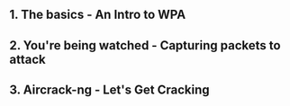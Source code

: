 ## 1. The basics - An Intro to WPA


## 2. You're being watched - Capturing packets to attack


## 3. Aircrack-ng - Let's Get Cracking
